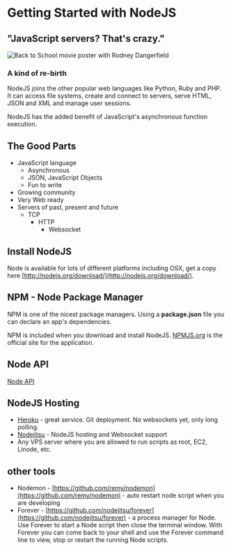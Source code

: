 # Getting Started with NodeJS

## "JavaScript servers? That's crazy."

![Back to School movie poster with Rodney Dangerfield](http://ia.media-imdb.com/images/M/MV5BMTYxMTIyOTM1MF5BMl5BanBnXkFtZTcwNzQ0MTcyNA@@._V1._SX320_SY970_.jpg)

### A kind of re-birth

NodeJS joins the other popular web languages like Python, Ruby and PHP. It can access file systems, create and connect to servers, serve HTML, JSON and XML and manage user sessions.

NodeJS has the added benefit of JavaScript's asynchronous function execution. 

## The Good Parts

* JavaScript language
	* Asynchronous
	* JSON, JavaScript Objects
	* Fun to write
* Growing community
* Very Web ready
* Servers of past, present and future
	* TCP
		* HTTP
			* Websocket

## Install NodeJS

Node is available for lots of different platforms including OSX, get a copy here [http://nodejs.org/download/](http://nodejs.org/download/).

## NPM - Node Package Manager

NPM is one of the nicest package managers. Using a **package.json** file you can declare an app's dependencies.

NPM is included when you download and install NodeJS. [NPMJS.org](https://npmjs.org/) is the official site for the application.

## Node API 

[Node API](http://nodejs.org/api/)

## NodeJS Hosting

* [Heroku](http://www.heroku.com) - great service. Git deployment. No websockets yet, only long polling.
* [Nodejitsu](http://nodejitsu.com) - NodeJS hosting and Websocket support
* Any VPS server where you are allowed to run scripts as root, EC2, Linode, etc.

## other tools

* Nodemon - [https://github.com/remy/nodemon](https://github.com/remy/nodemon) - auto restart node script when you are developing 
* Forever - [https://github.com/nodejitsu/forever](https://github.com/nodejitsu/forever) - a process manager for Node. Use Forever to start a Node script then close the terminal window. With Forever you can come back to your shell and use the Forever command line to view, stop or restart the running Node scripts.